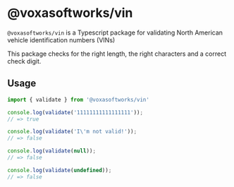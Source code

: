 # @voxasoftworks/vin

`@voxasoftworks/vin` is a Typescript package for validating North American vehicle identification numbers (VINs)

This package checks for the right length, the right characters and a correct check digit.

## Usage

```js
import { validate } from '@voxasoftworks/vin'

console.log(validate('11111111111111111'));
// => true

console.log(validate('I\'m not valid!'));
// => false

console.log(validate(null));
// => false

console.log(validate(undefined));
// => false
```
